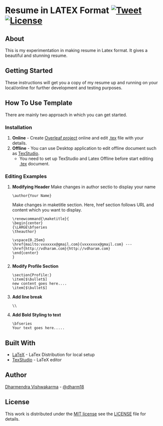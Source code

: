 # Resume in LATEX Format [![Tweet](https://img.shields.io/twitter/url/http/shields.io.svg?style=social)](https://twitter.com/intent/tweet?url=https%3A%2F%2Fgithub.com%2Fdharm18%2Fresume&via=vdharm&text=Get%20your%20own%20beautiful%20and%20stunning%20look%20resume%20in%20Latex%20Format.%20&hashtags=latex-resume-template%2C%20resume-template%2C%20resume%2Ccv) [![License](http://img.shields.io/:license-mit-blue.svg)](http://doge.mit-license.org)

## About

This is my experimentation in making resume in Latex format. It gives a beautiful and stunning resume.

## Getting Started

These instructions will get you a copy of my resume up and running on your local/online for further development and testing purposes.

## How To Use Template

There are mainly two approach in which you can get started.

### Installation
1. **Online** - Create [Overleaf project](https://www.overleaf.com/project) online and edit [.tex](dharmendra_vishwakarma_resume.tex) file with your details.
2. **Offline** - You can use Desktop application to edit offline document such as [TexStudio](https://www.texstudio.org/).
    - You need to set up TexStudio and Latex Offline before start editing [.tex](dharmendra_vishwakarma_resume.tex) document.

### Editing Examples

1. **Modifying Header**
    Make changes in author sectio to display your name
    ```
    \author{Your Name}
    ```
    Make changes in maketitle section. Here, href section follows URL and content which you want to display. 
    ```
    \renewcommand{\maketitle}{
    \begin{center}
    {\LARGE\bfseries
    \theauthor}

    \vspace{0.25em}
    \href{mailto:vxxxxxx@gmail.com}{vxxxxxxx@gmail.com} --- \href{http://vdharam.com}{http://vdharam.com}
    \end{center}	
    }

    ```
2. **Modify Profile Section**
    ```
    \section{Profile:}
    \item[$\bullet$]
    new content goes here....
    \item[$\bullet$]
    ```

3. **Add line break**
    ```
    \\
    ```
4. **Add Bold Styling to text**
    ```
    \bfseries
    Your text goes here.....
    ```

## Built With

* [LaTeX](https://www.latex-project.org/) - LaTex Distribution for local setup
* [TexStudio](https://www.texstudio.org) - LaTeX editor

## Author
[Dharmendra Vishwakarma](http://vdharam.com) - [@dharm18](@dharm18)

## License
This work is distributed under the [MIT license](https://opensource.org/licenses/MIT) see the [LICENSE](LICENSE) file for details.
